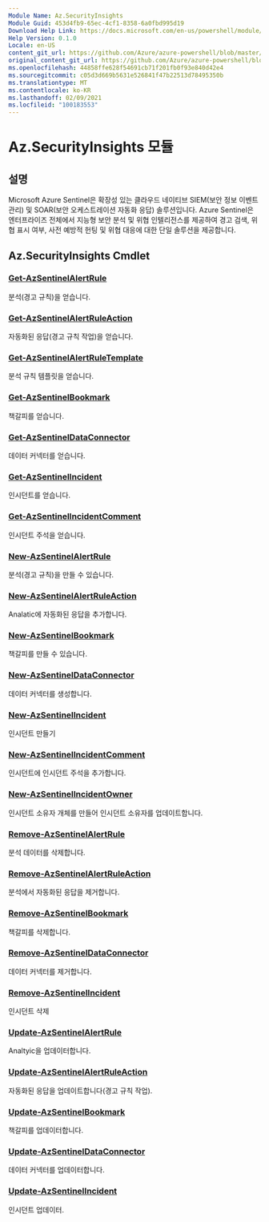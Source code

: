 ```yaml
---
Module Name: Az.SecurityInsights
Module Guid: 453d4fb9-65ec-4cf1-8358-6a0fbd995d19
Download Help Link: https://docs.microsoft.com/en-us/powershell/module/az.securityinsights
Help Version: 0.1.0
Locale: en-US
content_git_url: https://github.com/Azure/azure-powershell/blob/master/src/SecurityInsights/SecurityInsights/help/Az.SecurityInsights.md
original_content_git_url: https://github.com/Azure/azure-powershell/blob/master/src/SecurityInsights/SecurityInsights/help/Az.SecurityInsights.md
ms.openlocfilehash: 44858ffe628f54691cb71f201fb0f93e840d42e4
ms.sourcegitcommit: c05d3d669b5631e526841f47b22513d78495350b
ms.translationtype: MT
ms.contentlocale: ko-KR
ms.lasthandoff: 02/09/2021
ms.locfileid: "100183553"
---
```

# Az.SecurityInsights 모듈
## 설명
Microsoft Azure Sentinel은 확장성 있는 클라우드 네이티브 SIEM(보안 정보 이벤트 관리) 및 SOAR(보안 오케스트레이션 자동화 응답) 솔루션입니다. Azure Sentinel은 엔터프라이즈 전체에서 지능형 보안 분석 및 위협 인텔리전스를 제공하여 경고 검색, 위협 표시 여부, 사전 예방적 헌팅 및 위협 대응에 대한 단일 솔루션을 제공합니다.

## Az.SecurityInsights Cmdlet
### [Get-AzSentinelAlertRule](Get-AzSentinelAlertRule.md)
분석(경고 규칙)을 얻습니다.

### [Get-AzSentinelAlertRuleAction](Get-AzSentinelAlertRuleAction.md)
자동화된 응답(경고 규칙 작업)을 얻습니다.

### [Get-AzSentinelAlertRuleTemplate](Get-AzSentinelAlertRuleTemplate.md)
분석 규칙 템플릿을 얻습니다.

### [Get-AzSentinelBookmark](Get-AzSentinelBookmark.md)
책갈피를 얻습니다.

### [Get-AzSentinelDataConnector](Get-AzSentinelDataConnector.md)
데이터 커넥터를 얻습니다.

### [Get-AzSentinelIncident](Get-AzSentinelIncident.md)
인시던트를 얻습니다.

### [Get-AzSentinelIncidentComment](Get-AzSentinelIncidentComment.md)
인시던트 주석을 얻습니다.

### [New-AzSentinelAlertRule](New-AzSentinelAlertRule.md)
분석(경고 규칙)을 만들 수 있습니다.

### [New-AzSentinelAlertRuleAction](New-AzSentinelAlertRuleAction.md)
Analatic에 자동화된 응답을 추가합니다.

### [New-AzSentinelBookmark](New-AzSentinelBookmark.md)
책갈피를 만들 수 있습니다.

### [New-AzSentinelDataConnector](New-AzSentinelDataConnector.md)
데이터 커넥터를 생성합니다.

### [New-AzSentinelIncident](New-AzSentinelIncident.md)
인시던트 만들기

### [New-AzSentinelIncidentComment](New-AzSentinelIncidentComment.md)
인시던트에 인시던트 주석을 추가합니다.

### [New-AzSentinelIncidentOwner](New-AzSentinelIncidentOwner.md)
인시던트 소유자 개체를 만들어 인시던트 소유자를 업데이트합니다.

### [Remove-AzSentinelAlertRule](Remove-AzSentinelAlertRule.md)
분석 데이터를 삭제합니다.

### [Remove-AzSentinelAlertRuleAction](Remove-AzSentinelAlertRuleAction.md)
분석에서 자동화된 응답을 제거합니다.

### [Remove-AzSentinelBookmark](Remove-AzSentinelBookmark.md)
책갈피를 삭제합니다.

### [Remove-AzSentinelDataConnector](Remove-AzSentinelDataConnector.md)
데이터 커넥터를 제거합니다.

### [Remove-AzSentinelIncident](Remove-AzSentinelIncident.md)
인시던트 삭제

### [Update-AzSentinelAlertRule](Update-AzSentinelAlertRule.md)
Analtyic을 업데이터합니다.

### [Update-AzSentinelAlertRuleAction](Update-AzSentinelAlertRuleAction.md)
자동화된 응답을 업데이트합니다(경고 규칙 작업).

### [Update-AzSentinelBookmark](Update-AzSentinelBookmark.md)
책갈피를 업데이터합니다.

### [Update-AzSentinelDataConnector](Update-AzSentinelDataConnector.md)
데이터 커넥터를 업데이터합니다.

### [Update-AzSentinelIncident](Update-AzSentinelIncident.md)
인시던트 업데이터.
